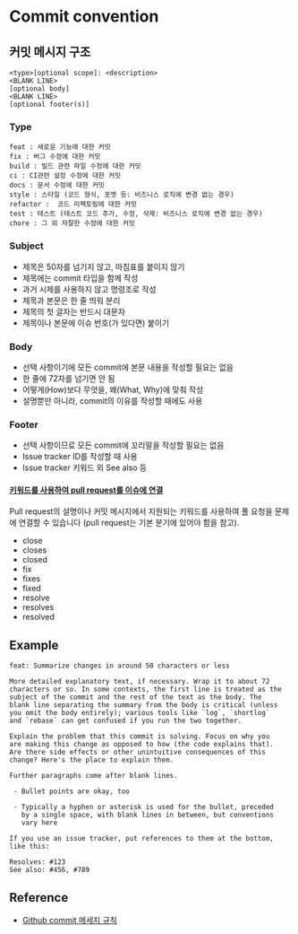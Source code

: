 # Commit convention

## 커밋 메시지 구조
```
<type>[optional scope]: <description>
<BLANK LINE>
[optional body]
<BLANK LINE>
[optional footer(s)]
```

### Type
```
feat : 새로운 기능에 대한 커밋
fix : 버그 수정에 대한 커밋
build : 빌드 관련 파일 수정에 대한 커밋
ci : CI관련 설정 수정에 대한 커밋
docs : 문서 수정에 대한 커밋
style : 스타일 (코드 형식, 포멧 등: 비즈니스 로직에 변경 없는 경우)
refactor :  코드 리팩토링에 대한 커밋
test : 테스트 (테스트 코드 추가, 수정, 삭제: 비즈니스 로직에 변경 없는 경우)
chore : 그 외 자잘한 수정에 대한 커밋
```

### Subject
- 제목은 50자를 넘기지 않고, 마침표를 붙이지 않기
- 제목에는 commit 타입을 함께 작성
- 과거 시제를 사용하지 않고 명령조로 작성
- 제목과 본문은 한 줄 띄워 분리
- 제목의 첫 글자는 반드시 대문자
- 제목이나 본문에 이슈 번호(가 있다면) 붙이기

### Body
- 선택 사항이기에 모든 commit에 본문 내용을 작성할 필요는 없음
- 한 줄에 72자를 넘기면 안 됨
- 어떻게(How)보다 무엇을, 왜(What, Why)에 맞춰 작성
- 설명뿐만 아니라, commit의 이유를 작성할 때에도 사용

### Footer
- 선택 사항이므로 모든 commit에 꼬리말을 작성할 필요는 없음
- Issue tracker ID를 작성할 때 사용
- Issue tracker 키워드 외 See also 등

#### [키워드를 사용하여 pull request를 이슈에 연결](https://docs.github.com/en/issues/tracking-your-work-with-issues/linking-a-pull-request-to-an-issue)
Pull request의 설명이나 커밋 메시지에서 지원되는 키워드를 사용하여 풀 요청을 문제에 연결할 수 있습니다
(pull request는 기본 분기에 있어야 함을 참고).

- close
- closes
- closed
- fix
- fixes
- fixed
- resolve
- resolves
- resolved

## Example
```
feat: Summarize changes in around 50 characters or less

More detailed explanatory text, if necessary. Wrap it to about 72
characters or so. In some contexts, the first line is treated as the
subject of the commit and the rest of the text as the body. The
blank line separating the summary from the body is critical (unless
you omit the body entirely); various tools like `log`, `shortlog`
and `rebase` can get confused if you run the two together.

Explain the problem that this commit is solving. Focus on why you
are making this change as opposed to how (the code explains that).
Are there side effects or other unintuitive consequences of this
change? Here's the place to explain them.

Further paragraphs come after blank lines.

 - Bullet points are okay, too

 - Typically a hyphen or asterisk is used for the bullet, preceded
   by a single space, with blank lines in between, but conventions
   vary here

If you use an issue tracker, put references to them at the bottom,
like this:

Resolves: #123
See also: #456, #789
```

## Reference
- [Github commit 메세지 규칙](https://junhyunny.github.io/information/github/git-commit-message-rule/)